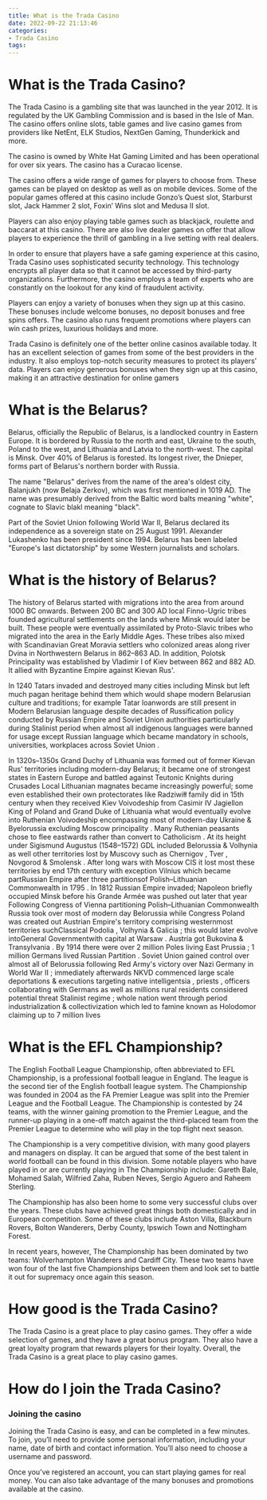 ```yaml
---
title: What is the Trada Casino 
date: 2022-09-22 21:13:46
categories:
- Trada Casino
tags:
---
```



#  What is the Trada Casino? 

The Trada Casino is a gambling site that was launched in the year 2012. It is regulated by the UK Gambling Commission and is based in the Isle of Man. The casino offers online slots, table games and live casino games from providers like NetEnt, ELK Studios, NextGen Gaming, Thunderkick and more.

The casino is owned by White Hat Gaming Limited and has been operational for over six years. The casino has a Curacao license. 

The casino offers a wide range of games for players to choose from. These games can be played on desktop as well as on mobile devices. Some of the popular games offered at this casino include Gonzo’s Quest slot, Starburst slot, Jack Hammer 2 slot, Foxin’ Wins slot and Medusa II slot.

Players can also enjoy playing table games such as blackjack, roulette and baccarat at this casino. There are also live dealer games on offer that allow players to experience the thrill of gambling in a live setting with real dealers. 

In order to ensure that players have a safe gaming experience at this casino, Trada Casino uses sophisticated security technology. This technology encrypts all player data so that it cannot be accessed by third-party organizations. Furthermore, the casino employs a team of experts who are constantly on the lookout for any kind of fraudulent activity. 

Players can enjoy a variety of bonuses when they sign up at this casino. These bonuses include welcome bonuses, no deposit bonuses and free spins offers. The casino also runs frequent promotions where players can win cash prizes, luxurious holidays and more. 

Trada Casino is definitely one of the better online casinos available today. It has an excellent selection of games from some of the best providers in the industry. It also employs top-notch security measures to protect its players’ data. Players can enjoy generous bonuses when they sign up at this casino, making it an attractive destination for online gamers

#  What is the Belarus? 

Belarus, officially the Republic of Belarus, is a landlocked country in Eastern Europe. It is bordered by Russia to the north and east, Ukraine to the south, Poland to the west, and Lithuania and Latvia to the north-west. The capital is Minsk. Over 40% of Belarus is forested. Its longest river, the Dnieper, forms part of Belarus's northern border with Russia. 

The name "Belarus" derives from the name of the area's oldest city, Balanjukh (now Belaja Zerkov), which was first mentioned in 1019 AD. The name was presumably derived from the Baltic word balts meaning "white", cognate to Slavic blakl meaning "black". 

Part of the Soviet Union following World War II, Belarus declared its independence as a sovereign state on 25 August 1991. Alexander Lukashenko has been president since 1994. Belarus has been labeled "Europe's last dictatorship" by some Western journalists and scholars. 

# What is the history of Belarus? 

The history of Belarus started with migrations into the area from around 1000 BC onwards. Between 200 BC and 300 AD local Finno-Ugric tribes founded agricultural settlements on the lands where Minsk would later be built. These people were eventually assimilated by Proto-Slavic tribes who migrated into the area in the Early Middle Ages. These tribes also mixed with Scandinavian Great Moravia settlers who colonized areas along river Dvina in Northwestern Belarus in 862–863 AD. In addition, Polotsk Principality was established by Vladimir I of Kiev between 862 and 882 AD. It allied with Byzantine Empire against Kievan Rus'. 

In 1240 Tatars invaded and destroyed many cities including Minsk but left much pagan heritage behind them which would shape modern Belarusian culture and traditions; for example Tatar loanwords are still present in Modern Belarusian language despite decades of Russification policy conducted by Russian Empire and Soviet Union authorities particularly during Stalinist period when almost all indigenous languages were banned for usage except Russian language which became mandatory in schools, universities, workplaces across Soviet Union . 

In 1320s–1350s Grand Duchy of Lithuania was formed out of former Kievan Rus' territories including modern-day Belarus; it became one of strongest states in Eastern Europe and battled against Teutonic Knights during Crusades Local Lithuanian magnates became increasingly powerful; some even established their own protectorates like Radziwiłł family did in 15th century when they received Kiev Voivodeship from Casimir IV Jagiellon King of Poland and Grand Duke of Lithuania what would eventually evolve into Ruthenian Voivodeship encompassing most of modern-day Ukraine & Byelorussia excluding Moscow principality . Many Ruthenian peasants chose to flee eastwards rather than convert to Catholicism . 
At its height under Sigismund Augustus (1548–1572) GDL included Belorussia & Volhynia as well other territories lost by Muscovy such as Chernigov , Tver , Novgorod & Smolensk . After long wars with Moscow CIS it lost most these territories by end 17th century with exception Vilnius which became partRussian Empire after three partitionsof Polish–Lithuanian Commonwealth in 1795 . 
In 1812 Russian Empire invaded; Napoleon briefly occupied Minsk before his Grande Armée was pushed out later that year Following Congress of Vienna partitioning Polish–Lithuanian Commonwealth Russia took over most of modern day Belorussia while Congress Poland was created out Austrian Empire's territory comprising westernmost territories suchClassical Podolia , Volhynia & Galicia ; this would later evolve intoGeneral Governmentwith capital at Warsaw . Austria got Bukovina & Transylvania . By 1914 there were over 2 million Poles living East Prussia ; 1 million Germans lived Russian Partition . 
Soviet Union gained control over almost all of Belorussia following Red Army's victory over Nazi Germany in World War II ; immediately afterwards NKVD commenced large scale deportations & executions targeting native intelligentsia , priests , officers collaborating with Germans as well as millions rural residents considered potential threat Stalinist regime ; whole nation went through period industrialization & collectivization which led to famine known as Holodomor claiming up to 7 million lives

#  What is the EFL Championship? 

The English Football League Championship, often abbreviated to EFL Championship, is a professional football league in England. The league is the second tier of the English football league system. The Championship was founded in 2004 as the FA Premier League was split into the Premier League and the Football League. The Championship is contested by 24 teams, with the winner gaining promotion to the Premier League, and the runner-up playing in a one-off match against the third-placed team from the Premier League to determine who will play in the top flight next season. 

The Championship is a very competitive division, with many good players and managers on display. It can be argued that some of the best talent in world football can be found in this division. Some notable players who have played in or are currently playing in The Championship include: Gareth Bale, Mohamed Salah, Wilfried Zaha, Ruben Neves, Sergio Aguero and Raheem Sterling. 

The Championship has also been home to some very successful clubs over the years. These clubs have achieved great things both domestically and in European competition. Some of these clubs include Aston Villa, Blackburn Rovers, Bolton Wanderers, Derby County, Ipswich Town and Nottingham Forest. 

In recent years, however, The Championship has been dominated by two teams: Wolverhampton Wanderers and Cardiff City. These two teams have won four of the last five Championships between them and look set to battle it out for supremacy once again this season.

#  How good is the Trada Casino? 

The Trada Casino is a great place to play casino games. They offer a wide selection of games, and they have a great bonus program. They also have a great loyalty program that rewards players for their loyalty. Overall, the Trada Casino is a great place to play casino games.

#  How do I join the Trada Casino?

### Joining the casino

Joining the Trada Casino is easy, and can be completed in a few minutes. To join, you’ll need to provide some personal information, including your name, date of birth and contact information. You’ll also need to choose a username and password.

Once you’ve registered an account, you can start playing games for real money. You can also take advantage of the many bonuses and promotions available at the casino.